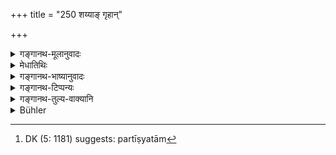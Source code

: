 +++
title = "250 शय्याङ् गृहान्"

+++

<details><summary>गङ्गानथ-मूलानुवादः</summary>

He shall not refuse a couch, a house, kuśa grass, perfumes, water, flowers, jewels, curd, grain, fish, milk, meat and vegetables.—(250)
</details>

<details><summary>मेधातिथिः</summary>

**शय्या**दीन्य् अनाहृतान्य् अपि **न निर्णुदेन्** न प्रत्याचक्षीत । यदि गृहे ऽवस्थितानि द्रव्याणि, कश्चिद् उच्यते च "इदम् इदम् आहरामि, एतत् पर्तीक्ष्यताम्"[^३००] तदा न प्रत्याख्येयानि ॥ ४.२५० ॥


[^३००]:
     DK (5: 1181) suggests: partīṣyatām
</details>

<details><summary>गङ्गानथ-भाष्यानुवादः</summary>

The *couch* and other things one should not refuse to accept, even when they are not actually presented before him. That is if some one were to come and Ray, ‘I have these things in my house; do please come and accept them,’—then these should not be rejected.—(250).
</details>

<details><summary>गङ्गानथ-टिप्पन्यः</summary>

This verse is. quoted in *Aparārka* (p. 406); in *Mitākṣarā* (on 1.214);—in *Parāśaramādhava* (Ācāra, p. 190);—in *Madanapārijāta* (p. 220), which adds—‘*maṇi*’ stands for those that serve as *antidotes to poisons*,—‘*dhānā*’ is ‘fried grain,’—these one should not refuse;—in ‘*Prāyascittaviveka*’ (p. 412), which explains ‘*na nirnudet*’ as ‘should not refuse when presented unasked’;—in *Hemādri* (Dāna, p. 56);—and in *Nṛsiṃhaprasāda* (Āhnika, p. 37b).
</details>

<details><summary>गङ्गानथ-तुल्य-वाक्यानि</summary>

*Gautama* (17.3).—(See above, under 247.)

*Āpastamba* (1.18.1).—(Do.)

*Vaśiṣṭha* (14.7).—‘Fuel, water, fodder, Kuśa grass, fried grains, what
is presented without asking, conveyances, house, fish, Priyaṅgu corn, garlands, perfumes, honey, flesh,—these he shall accept.’

*Viṣṇu* (57.10).—(See above, under p. 47.)

*Yājñavalkya* (1.214).—(See under 247.)
</details>

<details><summary>Bühler</summary>

250	A couch, a house, Kusa grass, perfumes, water, flowers, jewels, sour milk, grain, fish, sweet milk, meat, and vegetables let him not reject, (if they are voluntarily offered.)
</details>
